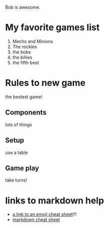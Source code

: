 Bob is awesome.           

# My favorite games list
1. Mechs and Minions
1. The rockies
1. the bobs
1. the billies
1. the fifth best

# Rules to new game
the bestest game!

## Components
lots of things

## Setup
use a table

## Game play
take turns!

# links to markdown help
- [a link to an emoji cheat sheet](https://www.webfx.com/tools/emoji-cheat-sheet/)!!!
- [markdown cheat sheet](https://github.com/adam-p/markdown-here/wiki/Markdown-Cheatsheet)
